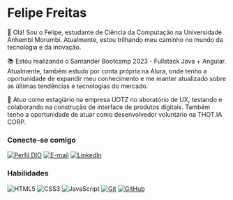 # Felipe Freitas
👋 Olá! Sou o Felipe, estudante de Ciência da Computação na Universidade Anhembi Morumbi. Atualmente, estou trilhando meu caminho no mundo da tecnologia e da inovação.

📚 Estou realizando o Santander Bootcamp 2023 - Fullstack Java + Angular. Atualmente, também estudo por conta própria na Alura, onde tenho a oportunidade de expandir meu conhecimento e me manter atualizado sobre as últimas tendências e tecnologias do mercado.

💼 Atuo como estagiário na empresa UOTZ no aboratório de UX, testando e colaborando na construção de interface de produtos digitais. Também tenho a oportunidade de atuar como desenvolvedor voluntário na THOT.IA CORP.

### Conecte-se comigo
[![Perfil DIO](https://img.shields.io/badge/-Meu%20Perfil%20na%20DIO-30A3DC?style=for-the-badge)](https://web.dio.me/users/SEUUSERNAME/)
[![E-mail](https://img.shields.io/badge/-Email-000?style=for-the-badge&logo=microsoft-outlook&logoColor=E94D5F)](mailto:SEUEMAIL@outlook.com)
[![LinkedIn](https://img.shields.io/badge/-LinkedIn-000?style=for-the-badge&logo=linkedin&logoColor=30A3DC)](https://www.linkedin.com/in/SEUUSERNAME/)


### Habilidades
![HTML5](https://img.shields.io/badge/HTML-000?style=for-the-badge&logo=html5&logoColor=30A3DC)
![CSS3](https://img.shields.io/badge/CSS3-000?style=for-the-badge&logo=css3&logoColor=E94D5F)
![JavaScript](https://img.shields.io/badge/JavaScript-000?style=for-the-badge&logo=javascript&logoColor=30A3DC)
[![Git](https://img.shields.io/badge/Git-000?style=for-the-badge&logo=git&logoColor=E94D5F)](https://git-scm.com/doc) 
[![GitHub](https://img.shields.io/badge/GitHub-000?style=for-the-badge&logo=github&logoColor=30A3DC)](https://docs.github.com/)




